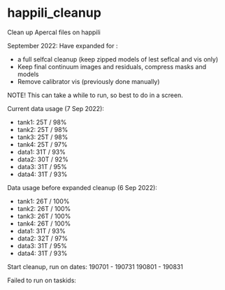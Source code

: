 # happili_cleanup
Clean up Apercal files on happili

September 2022: Have expanded for 
:
- a full selfcal cleanup (keep zipped models of lest seflcal and vis only)
- Keep final continuum images and residuals, compress masks and models
- Remove calibrator vis (previously done manually)

NOTE! This can take a while to run, so best to do in a screen.

Current data usage (7 Sep 2022):
- tank1: 25T / 98%
- tank2: 25T / 98%
- tank3: 25T / 98%
- tank4: 25T / 97%
- data1: 31T / 93%
- data2: 30T / 92%
- data3: 31T / 95%
- data4: 31T / 93%

Data usage before expanded cleanup (6 Sep 2022):
- tank1: 26T / 100%
- tank2: 26T / 100%
- tank3: 26T / 100%
- tank4: 26T / 100%
- data1: 31T / 93%
- data2: 32T / 97%
- data3: 31T / 95%
- data4: 31T / 93%

Start cleanup, run on dates:
190701 - 190731
190801 - 190831

Failed to run on taskids: